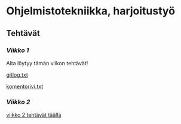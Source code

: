 # Ohjelmistotekniikka, harjoitustyö

## Tehtävät

### *Viikko 1*

Alta löytyy tämän viikon tehtävät! 

[gitlog.txt](https://github.com/jennalack/ot-harjoitustyo/blob/master/laskarit/viikko1/gitlog.txt)

[komentorivi.txt](https://github.com/jennalack/ot-harjoitustyo/blob/master/laskarit/viikko1/komentorivi.txt)

### *Viikko 2*

[viikko 2 tehtävät täällä](https://github.com/jennalack/ot-harjoitustyo/tree/master/laskarit/viikko2)

